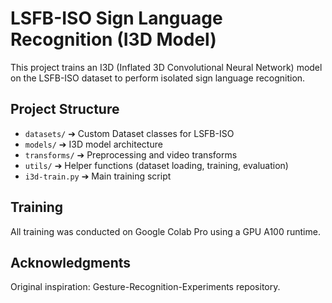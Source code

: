 # LSFB-ISO Sign Language Recognition (I3D Model)

This project trains an I3D (Inflated 3D Convolutional Neural Network) model on the LSFB-ISO dataset to perform isolated sign language recognition.

## Project Structure
- `datasets/` ➔ Custom Dataset classes for LSFB-ISO
- `models/` ➔ I3D model architecture
- `transforms/` ➔ Preprocessing and video transforms
- `utils/` ➔ Helper functions (dataset loading, training, evaluation)
- `i3d-train.py` ➔ Main training script

## Training
All training was conducted on Google Colab Pro using a GPU A100 runtime.

## Acknowledgments
Original inspiration: Gesture-Recognition-Experiments repository.
